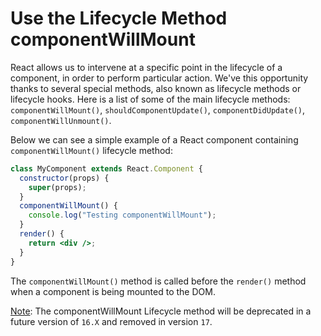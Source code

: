 # Use the Lifecycle Method componentWillMount

React allows us to intervene at a specific point in the lifecycle of a component, in order to perform particular action.
We've this opportunity thanks to several special methods, also known as lifecycle methods or lifecycle hooks.
Here is a list of some of the main lifecycle methods: `componentWillMount()`, `shouldComponentUpdate()`, `componentDidUpdate()`, `componentWillUnmount()`.

Below we can see a simple example of a React component containing `componentWillMount()` lifecycle method:

```jsx
class MyComponent extends React.Component {
  constructor(props) {
    super(props);
  }
  componentWillMount() {
    console.log("Testing componentWillMount");
  }
  render() {
    return <div />;
  }
}
```

The `componentWillMount()` method is called before the `render()` method when a component is being mounted to the DOM.

[Note](https://reactjs.org/blog/2018/03/27/update-on-async-rendering.html): The componentWillMount Lifecycle method will be deprecated in a future version of `16.X` and removed in version `17`.
